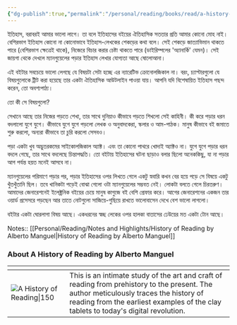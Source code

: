 ```yaml
---
{"dg-publish":true,"permalink":"/personal/reading/books/read/a-history-of-reading-by-alberto-manguel/","title":"A History of Reading","metatags":{"og:image":"https://i.gr-assets.com/images/S/compressed.photo.goodreads.com/books/1182884097l/1344611.jpg"}}
---
```


ইতিহাস, বরাবরই আমার ভালো লাগে। তা বলে ইতিহাসের বইয়ের ঐতিহাসিক সততার প্রতি আমার কোনো মোহ নাই। বেশিরভাগ ইতিহাস কোনো না কোনোভাবে ইতিহাস-লেখকের শেকড়ের কথা বলে। সেই শেকড়ে জাত্যাভিমান থাকতে পারে (বেশিরভাগ ক্ষেত্রেই থাকে), নিজেরে বিচার করার চেষ্টা থাকতে পারে (ডাইরিম্পলের 'অ্যানার্কি' যেমন)। সেই জায়গা থেকে দেখলে ম্যানগুয়েলের পড়ার ইতিহাস লেখার যোগ্যতা আছে ষোলোআনা।

এই বইটার সবচেয়ে ভালো লেগছে যে বিষয়টা সেটা হচ্ছে এর ন্যারেটিভ ক্রোনোলজিকাল না। বরং, চ্যাপ্টারগুলো যে বিষয়গুলোকে ট্রীট করা হয়েছে তার একটা ঐতিহাসিক আউটলাইন পাওয়া যায়। আপনি যদি বিশেষায়িত ইতিহাস পছন্দ করেন, তো অবশ্যপাঠ্য।

তো কী সে বিষয়গুলো?

সেখানে আছে তার নিজের পড়তে শেখা, তার সাথে দুনিয়াও কীভাবে পড়তে শিখলো সেই কাহিনী। কী করে পড়ার ধরন বদলালো যুগে যুগে। কীভাবে যুগে যুগে পড়লো লেখক ও অনুবাদকেরা, স্কলার ও আম-পাঠক। মানুষ কীভাবে বই জমাতে শুরু করলো, অন্যরা কীভাবে তা চুরি করলো সেসবও।

পড়া একটা খুব অদ্ভুতরকমের সাইকোলজিকাল অ্যাক্ট। এবং তা কোনো পাথরে খোদাই অ্যাক্টও না। যুগে যুগে পড়ার ধরন বদলে গেছে, তার সাথে বদলেছে চিন্তাপদ্ধতি। তো বইটায় ইতিহাসের ঘটনা ছাড়াও বলার ছিলো অনেককিছু, যা না পড়ার আগ পর্যন্ত হয়ত মনেই আসবে না।

ম্যানগুয়েলের পরিমাণে পড়ার পর, পড়ার ইতিহাসের ওপর লিখতে গেলে একটু স্নবারি কখন বের হয়ে পড়ে সে বিষয়ে একটু খুঁতখুঁতানি ছিল। তবে খানিকটা পড়েই বোঝা গেলো ওটা ম্যানগুয়েলের সম্ভবত নেই। লোকটা বলতে গেলে চিরতরুণ। আমাদের জেনারেশনেই ইলেক্ট্রনিক বইয়ের চেয়ে মানুষ কাগুজে বই বেশি প্রেফার করে। আগের জেনারেশনের একজন তার ওয়ার্ড প্রসেসরে পড়ছেন আর তাতে নোটগুলো সাজিয়ে-গুছিয়ে রাখতে ভালোবাসেন দেখে বেশ ভালো লাগলো।

বইটার একটা ঘোরলাগা বিষয় আছে। একধরনের স্বচ্ছ লেকের ওপর হালকা বাতাসের ঢেউয়ের মত একটা টোন আছে।

Notes:: [[Personal/Reading/Notes and Highlights/History of Reading by Alberto Manguel\|History of Reading by Alberto Manguel]]

### About A History of Reading by Alberto Manguel
| <!-- -->    | <!-- -->    |
|-------------|-------------|
| ![A History of Reading\|150](https://i.gr-assets.com/images/S/compressed.photo.goodreads.com/books/1182884097l/1344611.jpg)         | This is an intimate study of the art and craft of reading from prehistory to the present. The author meticulously traces the history of reading from the earliest examples of the clay tablets to today's digital revolution.         |
